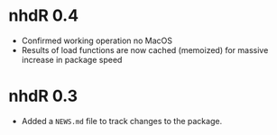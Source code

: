 # nhdR 0.4

* Confirmed working operation no MacOS
* Results of load functions are now cached (memoized) for massive increase in package speed

# nhdR 0.3

* Added a `NEWS.md` file to track changes to the package.



